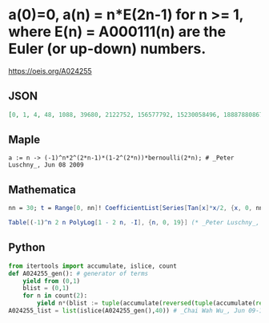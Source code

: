 # a\(0\)\=0, a\(n\) \= n\*E\(2n\-1\) for n \>\= 1, where E\(n\) \= A000111\(n\) are the Euler \(or up\-down\) numbers\.
https://oeis.org/A024255
## JSON
```JSON
[0, 1, 4, 48, 1088, 39680, 2122752, 156577792, 15230058496, 1888788086784, 290888851128320, 54466478584365056, 12185086638082228224, 3209979242472703787008, 983522422455215438430208, 346787762817143967622103040, 139423404114002708738732982272]
```
## Maple
```Maple
a := n -> (-1)^n*2^(2*n-1)*(1-2^(2*n))*bernoulli(2*n); # _Peter Luschny_, Jun 08 2009
```
## Mathematica
```Mathematica
nn = 30; t = Range[0, nn]! CoefficientList[Series[Tan[x]*x/2, {x, 0, nn}], x]; Take[t, {1, nn, 2}]
```
```Mathematica
Table[(-1)^n 2 n PolyLog[1 - 2 n, -I], {n, 0, 19}] (* _Peter Luschny_, Aug 17 2021 *)
```
## Python
```Python
from itertools import accumulate, islice, count
def A024255_gen(): # generator of terms
    yield from (0,1)
    blist = (0,1)
    for n in count(2):
        yield n*(blist := tuple(accumulate(reversed(tuple(accumulate(reversed(blist),initial=0))),initial=0)))[-1]
A024255_list = list(islice(A024255_gen(),40)) # _Chai Wah Wu_, Jun 09-11 2022
```
